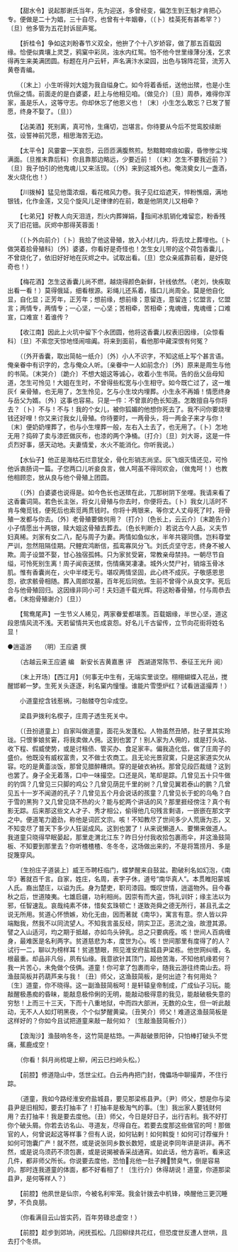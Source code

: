 <!-- { "loadSidebar": true } -->
　　【甜水令】说起那谢氏当年，先为迎送，多曾经变，偏怎生到王魁才肯把心专。便做是二十为娼，三十自尽，也曾有十年姻眷，（〔卜〕桂英死有甚希罕？）〔旦〕他多管为五花封诉屈声冤。 

　　【折桂令】争如这刘盼春节义双全，他拚了个十八岁娇容，做了那五百载因缘。恰便似粪壤上灵芝，鸦窠中彩凤，浊水内红鸳。怕不他今世里缘薄分浅，乞求得再生来美满团圆。标题在月户云轩，声名满汴水梁园，出色与锦阵花营，流芳入黄卷青编。 

　　（〔末上〕小生听得刘大姐为我自缢身亡。如今将着香纸，送他出殡，也是小生伉俪之情。前面走的是白婆婆，赶上与他相见咱。〔做见介〕〔旦〕周恭，难得你浑家，虽是乐人，这等守志。你却休忘了他恩义也！〔末〕小生怎么敢忘？已发了誓愿，终身不娶了。〔旦〕） 

　　【沾美酒】死别离，真可怜，生痛切，岂堪言。你待要从今后不觉鸾胶续断弦，设誓神前咒愿，相思海苦无边。 

　　【太平令】风霎霎一天哀怨，云匝匝满腹熬煎。愁黯黯啼痕如霰，昏惨惨尘埃满面。〔旦推末靠后科〕你且靠那边略远，少要近前！（〔末〕怎生不要我近前？）〔旦〕我子怕引的他鬼魂儿又来活现。（〔外〕来到这城外也。俺浇奠女儿一盏酒，发火烧化也！） 

　　【川拨棹】猛见他霭浓烟，看花棺风力卷。我子见红焰遮天，悴粉憔烟，满地银钱，化作金莲，又见个旋风儿足律律的在前，敢是他阴灵儿又相牵？ 

　　【七弟兄】好教人向天泪涟，烈火内葬婵娟，指间冰肌销化难留恋，粉香残灭了旧花钿。灰烬中那得芙蓉面！ 

　　（〔卜外向前介〕〔卜〕我拾了他这骨殖，放入小材儿内，将去坟上葬埋也。〔卜做哭着拾骨殖科〕〔外〕婆婆，你看好是奇怪也！怎生女儿带的这个荷包香囊儿，不曾烧化了，依旧好好地在灰烬之中。试取出看。〔旦〕您众亲戚靠前看，是好侥奇也！） 

　　【梅花酒】怎生这香囊儿尚不燃，越烧得颜色新鲜，针线依然。（老刘，快疾取出看一看！）莫得俄延，细看根源。彩绳儿还系着，搐口儿尚周全。莫是他自化显，自化显；正芳年，正芳年；想前缘，想前缘；意留连，意留连；忆盟言，忆盟言；两情专，两情专；一心坚，一心坚；苦相牵，苦相牵；鬼魂缠，鬼魂缠；口难宣，口难宣！着谁传？ 

　　【收江南】因此上火坑中留下个永团圆，他将这香囊儿权表旧因缘，〔众惊看科〕〔旦〕不索您天惊地怪闹喧阗。将来到面前，看他那中藏深恨有何冤？ 

　　（〔外开香囊，取出简帖一纸介〕〔外〕小人不识字，不知这纸上写个甚言语。俺亲眷中有识字的，念与俺众人听。〔亲眷中一人如前念介〕〔外〕原来是周生与他的书简。〔末哭介〕〔跪介〕不想大姐这等诚心，收着小生书简。告的岳父岳母知道，怎生可怜见！大姐在生时，不曾得些松宽与小生相守。如今既亡过了，这一堆灰亻亲骨殖，也无用了，怎生怜见，乞与小生坟内埋葬。小生永不再婚！情愿终身与岳父为婿。〔外〕这事也容易。只是一件：不曾禀的色长知道。怎敢擅自与你将去？〔卜〕不与！不与！我的个女儿，被你狐媚的他想你死去了。我不问你要烧埋钱还好哩！你又来讨我女儿骨殖。你待要时，一两骨头，将一两金子来才与你！〔末〕便奶奶埋葬了，也与小生埋葬一般，左右入土去了，也无用了。〔卜〕怎地无用？捣碎了卖与漆匠做灰布，也漆的两个净桶。〔打介〕〔旦〕刘大哥，这是一件贞烈好事，感天动地。夫妻情爱，水火不能消化。你听我说。） 

　　【水仙子】他正是海枯石烂意犹全，骨化形销志尚坚。灰飞烟灭情还见，可怜他诉衷肠词一篇。子您两口儿听妾良言，做人呵虽不得同欢会，（做鬼呵！）也教他相顾恋，放从良与他个骨殖上团圆。 

　　（〔外〕白婆婆也说得是。如今色长也送殡在此，兀那树阴下坐哩。我请来看了这香囊词简。若色长主张，将女儿骨殖与你去时，你便将去。〔卜〕我女儿活时不肯与俺觅钱，便死后也索觅两贯钱时。你将十两银来，等你丈人丈母死了时，将骨殖一发都与你去。〔外〕老骨殖要做何用？〔打介〕〔色长上，云云介〕〔末跪告介〕小子情愿出十两银，赎大姐这骨殖去葬去。〔色长判断介〕若说古今人品，义夫节妇真稀。刘家有女二八，配与周子为妻。两情如鱼似水，半年共寝同偎。岂料尊堂严训，忽然阻隔佳期。尺鲤宾鸿断信，孤鸾寡凤分飞。刘氏贞坚守志，终身不被人欺。周子设盟不娶，甘心独宿孤帏。只为家贫受窘，常教亲母禁持。一朝尽节自缢，可怜死别生离！周子闻丧送殡，伤情痛哭凄凄。城外火焚尸衬，销熔玉骨冰肌。惟有香囊尚在，火中半缕无亏。堪叹两情坚固，此心终不成灰。子敬感恩思怨，欲求骸骨相随。葬入周郎坟墓，百年死后同依。生前不曾得个从良文字。死后合与他骨殖回归。这因缘非同小可！夫妇道千载光辉。将这盼春骨殖，付与周恭去者。〔末抱骨殖谢介〕〔旦〕） 

　　【鸳鸯尾声】一生节义人稀见，两家眷爱都堪羡。百载姻缘，半世心坚，道这段恩情风流不浅。天若留情共天也成哀怨。好名儿千古留传，立节向花街将姓名显！


●逍遥游　　（明）王应遴 撰 

　　（古越云来王应遴 编　新安长吉黄嘉惠 评　西湖道常陈节、泰征王光升 阅） 

　　〔末上开场〕【西江月】（何事无中生有，无端实里谈空。栩栩蝴蝶入花丛，搅醒邯郸一梦。生死关头逐逐，利名窠内憧憧。谁能片雪堕炉红？试看逍遥撮弄！） 

　　小道童挖含钱惹祸，刁骷髅夺包伞成空。 

　　梁县尹拨利名楔子，庄周子透生死关中。 

　　（〔丑扮道童上〕自家叫做道童，面花头发蓬松。人物虽然丑陋，肚子里其实玲珑。只恨爹娘贫窘，将我卖做人佣。这到也罢了！别人家为人佣的，或是打头站、收下程、假威使势，或是讨租债、管买办、食足家丰。偏我造化低，做了庄周子的盛价。他既没有威权富贵，又不做士农商工。且无论光景寂寞，只是这家道实欠从容。吃的是黄齑淡饭，那曾见腊醉糟烘。穿的是破衣衲袄。那曾见段匹裁缝？这到也罢了。身子全无着落，口中一味撮空。口还是风，笔却是踪。几曾见五十只牛做的钓饵？几曾见三只脚的鸡公？几曾见荫芘千里的树？几曾见翼若泰山的鹏？几曾见五十一岁不闻道的孔子？几曾见五个月会说话的孩童？几曾见长于蛇的乌龟？白于雪的黑狗？又几曾见烧不热的火？能与蛇两个讲话的风？那里捱经傍注？真个有影无踪。后来那这些文人才子、秀才相公，偷得他几句残言剩语，一嵌嵌在那文字之中。便道笔力遒劲，称他是词匠文宗。咳！不知教尽了世间多少人荒唐为志，又不知变尽了普天下多少人狂诞成风。这到也罢了！从来说懒道人、要懒来做道人。我道童只晓得早眠晏起，那里走渭北江东？昨日分付我收拾包裹雨伞，并这渔鼓简板、不知要到那里去？你听楂楂楂、冬冬冬，这场做出来的，不是将篙捞月、多是捉篾穿风。 

　　〔生扮庄子道装上〕威王币聘枉临门，蝶梦醒来自鼓盆。勘破利名如幻泡，《南华》著就百千言。自家，姓庄，名周，表字子休，道号“南华真人”。本贯睢阳蒙城人氏。裔出楚庄，以谥为氏。身为楚吏，职司漆园。慨叹世情，逍遥物外。目今春秋之后，世道陵夷。七雄启疆，功利相尚。因崇有而大盗，饰礼训奸；缘主法以为邪，任智速乱。哀哉纯素不体，惜矣玄珠顿亡！遂致尧舜之德无所行，甚且孔孟之说无所用。贫道心怀愤嫉，劝化无由，因而著就《南华》，寓言有意。奈人皆以异端黜我，然我不以同流望人。不知我言虽反经，阴实卫正。恶流之浊，故澄其源。譬之入山适河，均之期于抵越，亦如鸟头钟乳。总之只要病痊。咳！世间人百病缠身，最难医是名利两字。贫道慈悲为本，度世为心。咳！世间那里有度得了的人？试行一二，聊以为榜样耳！贫道慧眼，照见淮安府盐城县尹梁栋。他世网纠缠，名根最重。却品非凡俗，夙有仙缘。我意欲针其顶门，超他苦海，不知他机缘若何？我一片苦心，未免做个伎俩。道童！你可拿了包裹雨伞，随我云游往终南山去。将渔鼓简板并药葫芦来与我！〔丑〕师父，这渔鼓简板，是何出迹？有何用处？〔生〕道童，你不晓得。这一副渔鼓简板呵！是轩辕皇帝制成，广成仙子习玩。能敲醒极愚痴的昏昧，能敲息极伶俐的无明，能敲动极得意的我见，能敲破极失意的穷愁！上而三十三天，下而十八重地狱，中而四大部洲，无数的众生，但一听此敲动，无不人人如灯明黑夜，个个似梦醒黄粱。〔丑笑介〕师父！难道这渔鼓简板是这样好的？你如今且试把道童来敲一敲何如？〔生敲渔鼓简板介〕） 

　　【浪淘沙】渔鼓响冬冬，这竹简是枯筇。一声敲破景阳钟，只怕棒打破头不觉痛，蕉鹿成空！ 

　　（你看！斜月尚梳堤上柳，闲云已扫岭头松。） 

　　【前腔】修道隐山中，恁世尘红。白云冉冉把门封，傀儡场中聊撮弄，不住行踪。 

　　（道童，我如今路经淮安府盐城县，要见那梁栋县尹。〔尹〕师父，想是你与梁县尹是旧相知，要去打抽丰了！打抽丰是极淘气的事。〔生〕我出家人要钱财何用？去打抽丰！我是要去度他。〔丑〕师父，今日是好日子，出行吉利。我不好打你个破头屑。你若去访名山、寻道友，尽得自在。若要去度那这些做官的呵！那做官的人，何曾说起这等样事？但有人说，如何钻剌！如何斡旋！如何可讨荐催升！如何可饱囊广产！就不然，或是说张同乡数长数短，或是说李同年讲是讲非。再不然，或是说乌须药不须包裹，或是说揭被香采战通宵。如此话，他方喜听。看来这几件，都非师父所长。你说要去度他，恐怕兆他一肚子腌赞臭气，倒是容易的。那时连我道童的体面，都不好看相了！〔生行介〕休得胡说！道童，你道那梁县尹，是何等样人？） 

　　【前腔】他夙世是仙宗，今被名利牢笼。我金针拨去中机锋，唤醒他三更沉睡梦，不负良朋。 

　　（你看满目云山皆实药，百年劳碌总虚空！） 

　　【前腔】趁步到郊垧，闲抚孤松。几回柳绿共花红，但恐度世反遭人世哄，且去打个冬烘。 

